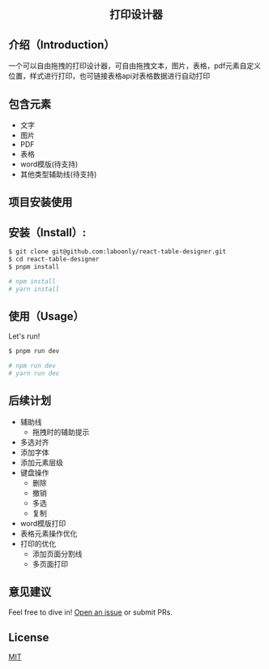 <h2 align="center">打印设计器</h2>

## 介绍（Introduction）

一个可以自由拖拽的打印设计器，可自由拖拽文本，图片，表格，pdf元素自定义位置，样式进行打印，也可链接表格api对表格数据进行自动打印

## 包含元素
- 文字
- 图片
- PDF
- 表格
- word模版(待支持)
- 其他类型辅助线(待支持)

## 项目安装使用
## 安装（Install）:

```sh
$ git clone git@github.com:laboonly/react-table-designer.git
$ cd react-table-designer
$ pnpm install

# npm install
# yarn install
```

## 使用（Usage）

Let's run!

```sh
$ pnpm run dev

# npm run dev
# yarn run dev
```

## 后续计划
- 辅助线
  * 拖拽时的辅助提示
- 多选对齐
- 添加字体
- 添加元素层级
- 键盘操作
  * 删除
  * 撤销
  * 多选
  * 复制
- word模版打印
- 表格元素操作优化
- 打印的优化
  * 添加页面分割线
  * 多页面打印

## 意见建议

Feel free to dive in! [Open an issue](https://github.com/laboonly/react-table-designer) or submit PRs.

## License

[MIT](LICENSE)
